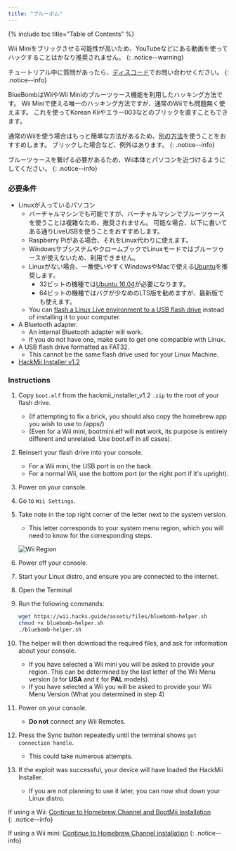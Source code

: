 ```yaml
---
title: "ブルーボム"
---
```


{% include toc title="Table of Contents" %}

Wii Miniをブリックさせる可能性が高いため、YouTubeなどにある動画を使ってハックすることはかなり推奨されません。
{: .notice--warning}

チュートリアル中に質問があったら、[ディスコード](https://discord.gg/6ryxnkS)でお問い合わせください。
{: .notice--info}

BlueBombはWiiやWii Miniのブルーツゥース機能を利用したハッキング方法です。 Wii Miniで使える唯一のハッキング方法ですが、通常のWiiでも問題無く使えます。 これを使ってKorean Kiiやエラー003などのブリックを直すこともできます。

通常のWiiを使う場合はもっと簡単な方法があるため、[別の方法](get-started)を使うことをおすすめします。 ブリックした場合など、例外はあります。
{: .notice--info}

ブルーツゥースを繋げる必要があるため、Wii本体とパソコンを近づけるようにしてください。
{: .notice--info}

### 必要条件

* Linuxが入っているパソコン
    * バーチャルマシンでも可能ですが、バーチャルマシンでブルーツゥースを使うことは複雑なため、推奨されません。 可能な場合、以下に書いてある通りLiveUSBを使うことをおすすめします。
    * Raspberry Piがある場合、それをLinux代わりに使えます。
    * WindowsサブシステムやクロームブックでLinuxモードではブルーツゥースが使えないため、利用できません。
    * Linuxがない場合、一番使いやすくWindowsやMacで使える[Ubuntu](https://ubuntu.com/download/desktop)を推奨します。
        * 32ビットの機種では[Ubuntu 16.04](http://releases.ubuntu.com/16.04/)が必要になります。
        * 64ビットの機種ではバグが少なめのLTS版を勧めますが、最新版でも使えます。
    * You can [flash a Linux Live environment to a USB flash drive](https://ubuntu.com/tutorials/tutorial-create-a-usb-stick-on-windows#1-overview) instead of installing it to your computer.
* A Bluetooth adapter.
    * An internal Bluetooth adapter will work.
    * If you do not have one, make sure to get one compatible with Linux.
* A USB flash drive formatted as FAT32.
    * This cannot be the same flash drive used for your Linux Machine.
* [HackMii Installer v1.2](https://bootmii.org/download/)

### Instructions

1. Copy `boot.elf` from the hackmii_installer_v1.2 `.zip` to the root of your flash drive.
    + (If attempting to fix a brick, you should also copy the homebrew app you wish to use to /apps/)
    + (Even for a Wii mini, bootmini.elf will **not** work, its purpose is entirely different and unrelated. Use boot.elf in all cases).
1. Reinsert your flash drive into your console.
    + For a Wii mini, the USB port is on the back.
    + For a normal Wii, use the bottom port (or the right port if it's upright).
1. Power on your console.
1. Go to `Wii Settings`.
1. Take note in the top right corner of the letter next to the system version.
    + This letter corresponds to your system menu region, which you will need to know for the corresponding steps.

    ![Wii Region](/images/wii/SystemMenuVersion.png)

1. Power off your console.
1. Start your Linux distro, and ensure you are connected to the internet.
1. Open the Terminal
1. Run the following commands:

    ```bash
    wget https://wii.hacks.guide/assets/files/bluebomb-helper.sh
    chmod +x bluebomb-helper.sh
    ./bluebomb-helper.sh
    ```

1. The helper will then download the required files, and ask for information about your console.
    + If you have selected a Wii mini you will be asked to provide your region. This can be determined by the last letter of the Wii Menu version (`U` for **USA** and `E` for **PAL** models).
    + If you have selected a Wii you will be asked to provide your Wii Menu Version (What you determined in step 4)
1. Power on your console.
    + **Do not** connect any Wii Remotes.
1. Press the Sync button repeatedly until the terminal shows `got connection handle`.
    + This could take numerous attempts.
1. If the exploit was successful, your device will have loaded the HackMii Installer.
    + If you are not planning to use it later, you can now shut down your Linux distro.

If using a Wii: [Continue to Homebrew Channel and BootMii Installation](hbc)<br>
{: .notice--info}

If using a Wii mini: [Continue to Homebrew Channel installation](hbc-mini)
{: .notice--info}